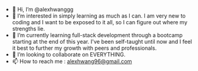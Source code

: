 - 👋 Hi, I’m @alexhwanggg
- 👀 I’m interested in simply learning as much as I can. I am very new to coding and I want to be exposed to it all, so I can figure out where my strengths lie.
- 🌱 I’m currently learning full-stack development through a bootcamp starting at the end of this year. I've been self-taught until now and I feel it best to further my growth with peers and professionals. 
- 💞️ I’m looking to collaborate on EVERYTHING.
- 📫 How to reach me : alexhwang96@gmail.com

<!---
alexhwanggg/alexhwanggg is a ✨ special ✨ repository because its `README.md` (this file) appears on your GitHub profile.
You can click the Preview link to take a look at your changes.
--->
